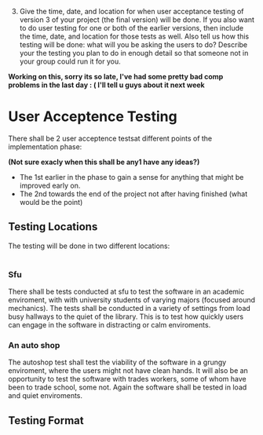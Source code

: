 3.  Give the time, date, and location for when user acceptance testing of version 3 of
your project (the final version) will be done. If you also want to do user testing for
one or both of the earlier versions, then include the time, date, and location for those
tests as well.
Also tell us how this testing will be done: what will you be asking the users to do?
Describe your the testing you plan to do in enough detail so that someone not in your
group could run it for you.

**Working on this, sorry its so late, I've had some pretty bad comp problems in the last day : ( I'll tell u guys about it next week**


# User Acceptence Testing #
There shall be 2 user acceptence testsat different points of the implementation phase:

**(Not sure exacly when this shall be any1 have any ideas?)**

- The 1st earlier in the phase to gain a sense for anything that might be improved early on.<br>
- The 2nd towards the end of the project not after having finished (what would be the point)<br>
<h2>Testing Locations</h2>
The testing will be done in two different locations:<br>
<br>
<h3>Sfu</h3>
There shall be tests conducted at sfu to test the software in an academic enviroment, with with university students of varying majors (focused around mechanics).  The tests shall be conducted in a variety of settings from load busy hallways to the quiet of the library. This is to test how quickly users can engage in the software in distracting or calm enviroments.<br>
<h3>An auto shop</h3>
The autoshop test shall test the viability of the software in a grungy enviroment, where the users might not have clean hands.  It will also be an opportunity to test the software with trades workers, some of whom have been to trade school, some not.  Again the software shall be tested in load and quiet enviroments.<br>
<h2>Testing Format</h2>
